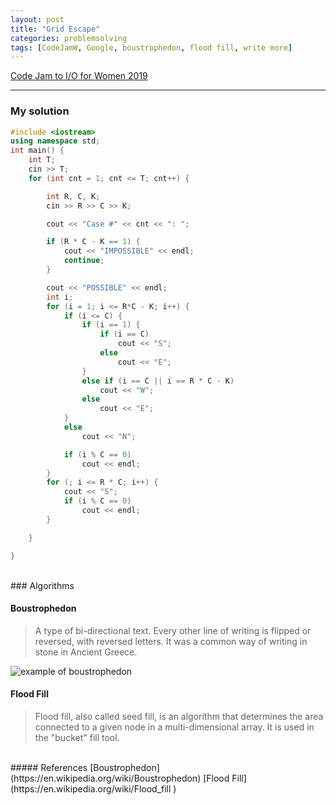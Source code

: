 ```yaml
---
layout: post
title: "Grid Escape"
categories: problemsolving
tags: [CodeJamW, Google, boustrophedon, flood fill, write more]
---
```

[Code Jam to I/O for Women 2019](https://codingcompetitions.withgoogle.com/codejamio/round/0000000000050fc5/0000000000054e9c)

---

### My solution
```c++
#include <iostream>
using namespace std;
int main() {
	int T;
	cin >> T;
	for (int cnt = 1; cnt <= T; cnt++) {

		int R, C, K;
		cin >> R >> C >> K;

		cout << "Case #" << cnt << ": ";

		if (R * C - K == 1) {
			cout << "IMPOSSIBLE" << endl;
			continue;
		}

		cout << "POSSIBLE" << endl;
		int i;
		for (i = 1; i <= R*C - K; i++) {
			if (i <= C) {
				if (i == 1) {
					if (i == C)
						cout << "S";
					else
						cout << "E";
				}
				else if (i == C || i == R * C - K)
					cout << "W";
				else
					cout << "E";
			}
			else
				cout << "N";

			if (i % C == 0)
				cout << endl;
		}
		for (; i <= R * C; i++) {
			cout << "S";
			if (i % C == 0)
				cout << endl;
		}

	}

}
```


<br>
### Algorithms

#### Boustrophedon

>  A type of bi-directional text. Every other line of writing is flipped or reversed, with reversed letters. It was a common way of writing in stone in Ancient Greece.

![example of boustrophedon](https://upload.wikimedia.org/wikipedia/commons/a/af/Boustrophedon.png)


#### Flood Fill

> Flood fill, also called seed fill, is an algorithm that determines the area connected to a given node in a multi-dimensional array. It is used in the "bucket" fill tool.


<br>
##### References
[Boustrophedon](https://en.wikipedia.org/wiki/Boustrophedon)
[Flood Fill](https://en.wikipedia.org/wiki/Flood_fill
)
